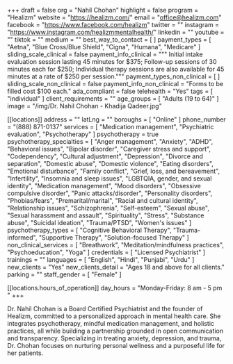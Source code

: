 +++
draft = false
org = "Nahil Chohan"
highlight = false
program = "Healizm"
website = "https://healizm.com/"
email = "office@healizm.com"
facebook = "https://www.facebook.com/healizm"
twitter = ""
instagram = "https://www.instagram.com/healizmmentalhealth/"
linkedin = ""
youtube = ""
tiktok = ""
medium = ""
best_way_to_contact = [ ]
payment_types = [
  "Aetna",
  "Blue Cross/Blue Shield",
  "Cigna",
  "Humana",
  "Medicare"
]
sliding_scale_clinical = false
payment_info_clinical = """
Initial intake evaluation session lasting 45 minutes for $375;
Follow-up sessions of 30 minutes each for $250; 
Individual therapy sessions are also available for 45 minutes at a rate of $250 per session."""
payment_types_non_clinical = [ ]
sliding_scale_non_clinical = false
payment_info_non_clinical = "Forms to be filled cost $100 each."
ada_compliant = false
telehealth = "Yes"
tags = [ "individual" ]
client_requirements = ""
age_groups = [ "Adults (19 to 64)" ]
image = "/img/Dr. Nahil Chohan - Khadija Qadeer.jpg"

[[locations]]
address = ""
latLng = ""
boroughs = [ "Online" ]
phone_number = "(888) 871-0137"
services = [
  "Medication management",
  "Psychiatric evaluation",
  "Psychotherapy"
]
psychotherapy = true
psychotherapy_specialties = [
  "Anger management",
  "Anxiety",
  "ADHD",
  "Behavioral issues",
  "Bipolar disorder",
  "Caregiver stress and support",
  "Codependency",
  "Cultural adjustment",
  "Depression",
  "Divorce and separation",
  "Domestic abuse",
  "Domestic violence",
  "Eating disorders",
  "Emotional disturbance",
  "Family conflict",
  "Grief, loss, and bereavement",
  "Infertility",
  "Insomnia and sleep issues",
  "LGBTQIA, gender, and sexual identity",
  "Medication management",
  "Mood disorders",
  "Obsessive compulsive disorder",
  "Panic attacks/disorder",
  "Personality disorders",
  "Phobias/fears",
  "Premarital/marital",
  "Racial and cultural identity",
  "Relationship issues",
  "Schizophrenia",
  "Self-esteem",
  "Sexual abuse",
  "Sexual harassment and assault",
  "Spirituality",
  "Stress",
  "Substance abuse",
  "Suicidal ideation",
  "Trauma/PTSD",
  "Women's issues"
]
psychotherapy_types = [
  "Cognitive Behavioral Therapy",
  "Trauma-informed",
  "Supportive Therapy",
  "Solution-focused Therapy"
]
non_clinical_services = [
  "Breathwork",
  "Meditation/mindfulness practices",
  "Psychoeducation",
  "Yoga"
]
credentials = [ "Licensed Psychiatrist" ]
trainings = ""
languages = [ "English", "Hindi", "Punjabi", "Urdu" ]
new_clients = "Yes"
new_clients_detail = "Ages 18 and above for all clients."
parking = ""
staff_gender = [ "Female" ]

  [[locations.hours_of_operation]]
  day_hours = "Monday-Friday: 8 am - 5 pm "
+++


Dr. Nahil Chohan is a Board Certified Psychiatrist and the founder of Healizm, committed to a personalized approach in mental health care. She integrates psychotherapy, mindful medication management, and holistic practices, all while building a partnership grounded in open communication and transparency. Specializing in treating anxiety, depression, and trauma, Dr. Chohan focuses on nurturing personal wellness and a purposeful life for her patients.
